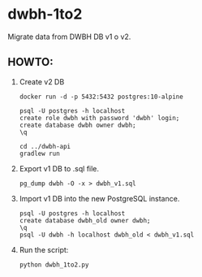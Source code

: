 # dwbh-1to2

Migrate data from DWBH DB v1 o v2.


## HOWTO:

1. Create v2 DB

   ```
   docker run -d -p 5432:5432 postgres:10-alpine

   psql -U postgres -h localhost
   create role dwbh with password 'dwbh' login;
   create database dwbh owner dwbh;
   \q

   cd ../dwbh-api
   gradlew run
   ```

2. Export v1 DB to .sql file.

   ```
   pg_dump dwbh -O -x > dwbh_v1.sql
   ```

3. Import v1 DB into the new PostgreSQL instance.

   ```
   psql -U postgres -h localhost
   create database dwbh_old owner dwbh;
   \q
   psql -U dwbh -h localhost dwbh_old < dwbh_v1.sql
   ```

4. Run the script:
   ```
   python dwbh_1to2.py
   ```
